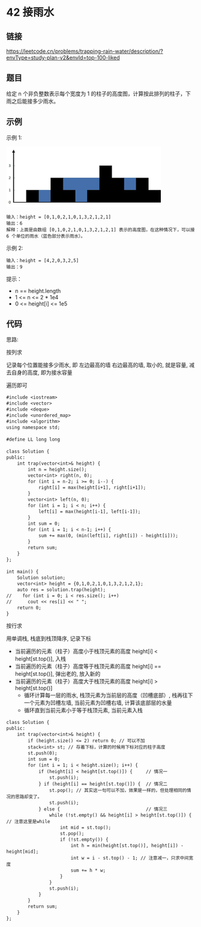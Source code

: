 # 42 接雨水
## 链接
https://leetcode.cn/problems/trapping-rain-water/description/?envType=study-plan-v2&envId=top-100-liked

## 题目 
给定 n 个非负整数表示每个宽度为 1 的柱子的高度图，计算按此排列的柱子，下雨之后能接多少雨水。

## 示例
示例 1:

![](img/4example.png)
```
输入：height = [0,1,0,2,1,0,1,3,2,1,2,1]
输出：6
解释：上面是由数组 [0,1,0,2,1,0,1,3,2,1,2,1] 表示的高度图，在这种情况下，可以接 6 个单位的雨水（蓝色部分表示雨水）。
```
示例 2:
```
输入：height = [4,2,0,3,2,5]
输出：9
```

提示：

- n == height.length
- 1 <= n <= 2 * 1e4
- 0 <= height[i] <= 1e5

## 代码
思路: 

按列求

记录每个位置能接多少雨水, 即 左边最高的墙 右边最高的墙, 取小的, 就是容量, 减去自身的高度, 即为接水容量

遍历即可

```
#include <iostream>
#include <vector>
#include <deque>
#include <unordered_map>
#include <algorithm>
using namespace std;

#define LL long long

class Solution {
public:
    int trap(vector<int>& height) {
        int n = height.size();
        vector<int> right(n, 0); 
        for (int i = n-2; i >= 0; i--) {
            right[i] = max(height[i+1], right[i+1]);
        }
        vector<int> left(n, 0);
        for (int i = 1; i < n; i++) {
            left[i] = max(height[i-1], left[i-1]);
        }
        int sum = 0;
        for (int i = 1; i < n-1; i++) {
            sum += max(0, (min(left[i], right[i]) - height[i]));
        }
        return sum;
    }
};

int main() {
    Solution solution;
    vector<int> height = {0,1,0,2,1,0,1,3,2,1,2,1};
    auto res = solution.trap(height);
//    for (int i = 0; i < res.size(); i++)
//      cout << res[i] << " ";
    return 0;
}

```

按行求

用单调栈, 栈底到栈顶降序, 记录下标
- 当前遍历的元素（柱子）高度小于栈顶元素的高度 height[i] < height[st.top()], 入栈
- 当前遍历的元素（柱子）高度等于栈顶元素的高度 height[i] == height[st.top()], 弹出老的, 放入新的
- 当前遍历的元素（柱子）高度大于栈顶元素的高度 height[i] > height[st.top()]
    - 循环计算每一层的雨水, 栈顶元素为当前层的高度（凹槽底部）, 栈再往下一个元素为凹槽左墙, 当前元素为凹槽右墙, 计算该底部层的水量
    - 循环直到当前元素小于等于栈顶元素, 当前元素入栈
```
class Solution {
public:
    int trap(vector<int>& height) {
        if (height.size() <= 2) return 0; // 可以不加
        stack<int> st; // 存着下标，计算的时候用下标对应的柱子高度
        st.push(0);
        int sum = 0;
        for (int i = 1; i < height.size(); i++) {
            if (height[i] < height[st.top()]) {     // 情况一
                st.push(i);
            } if (height[i] == height[st.top()]) {  // 情况二
                st.pop(); // 其实这一句可以不加，效果是一样的，但处理相同的情况的思路却变了。
                st.push(i);
            } else {                                // 情况三
                while (!st.empty() && height[i] > height[st.top()]) { // 注意这里是while
                    int mid = st.top();
                    st.pop();
                    if (!st.empty()) {
                        int h = min(height[st.top()], height[i]) - height[mid];
                        int w = i - st.top() - 1; // 注意减一，只求中间宽度
                        sum += h * w;
                    }
                }
                st.push(i);
            }
        }
        return sum;
    }
};
```